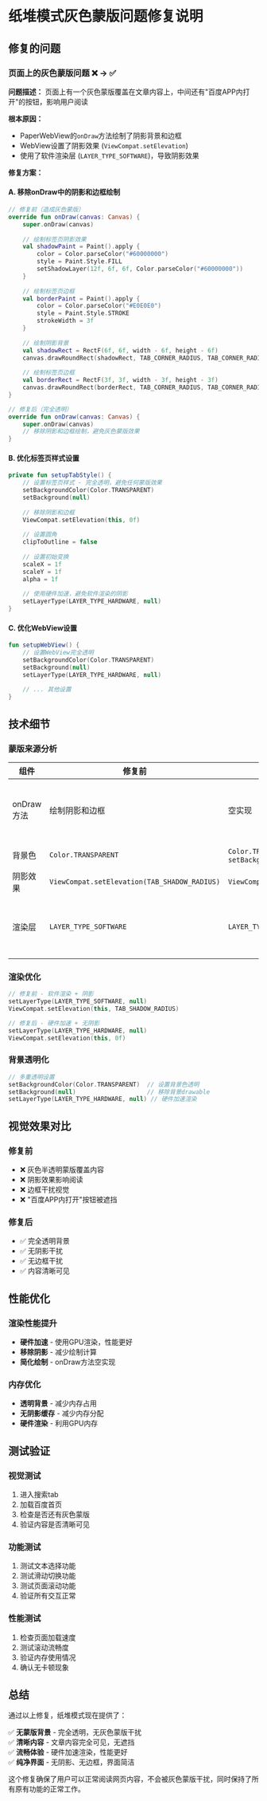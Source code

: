 # 纸堆模式灰色蒙版问题修复说明

## 修复的问题

### 页面上的灰色蒙版问题 ❌ → ✅

**问题描述：** 页面上有一个灰色蒙版覆盖在文章内容上，中间还有"百度APP内打开"的按钮，影响用户阅读

**根本原因：** 
- PaperWebView的`onDraw`方法绘制了阴影背景和边框
- WebView设置了阴影效果 (`ViewCompat.setElevation`)
- 使用了软件渲染层 (`LAYER_TYPE_SOFTWARE`)，导致阴影效果

**修复方案：**

#### A. 移除onDraw中的阴影和边框绘制
```kotlin
// 修复前（造成灰色蒙版）
override fun onDraw(canvas: Canvas) {
    super.onDraw(canvas)
    
    // 绘制标签页阴影效果
    val shadowPaint = Paint().apply {
        color = Color.parseColor("#60000000")
        style = Paint.Style.FILL
        setShadowLayer(12f, 6f, 6f, Color.parseColor("#60000000"))
    }
    
    // 绘制标签页边框
    val borderPaint = Paint().apply {
        color = Color.parseColor("#E0E0E0")
        style = Paint.Style.STROKE
        strokeWidth = 3f
    }
    
    // 绘制阴影背景
    val shadowRect = RectF(6f, 6f, width - 6f, height - 6f)
    canvas.drawRoundRect(shadowRect, TAB_CORNER_RADIUS, TAB_CORNER_RADIUS, shadowPaint)
    
    // 绘制标签页边框
    val borderRect = RectF(3f, 3f, width - 3f, height - 3f)
    canvas.drawRoundRect(borderRect, TAB_CORNER_RADIUS, TAB_CORNER_RADIUS, borderPaint)
}

// 修复后（完全透明）
override fun onDraw(canvas: Canvas) {
    super.onDraw(canvas)
    // 移除阴影和边框绘制，避免灰色蒙版效果
}
```

#### B. 优化标签页样式设置
```kotlin
private fun setupTabStyle() {
    // 设置标签页样式 - 完全透明，避免任何蒙版效果
    setBackgroundColor(Color.TRANSPARENT)
    setBackground(null)
    
    // 移除阴影和边框
    ViewCompat.setElevation(this, 0f)
    
    // 设置圆角
    clipToOutline = false
    
    // 设置初始变换
    scaleX = 1f
    scaleY = 1f
    alpha = 1f
    
    // 使用硬件加速，避免软件渲染的阴影
    setLayerType(LAYER_TYPE_HARDWARE, null)
}
```

#### C. 优化WebView设置
```kotlin
fun setupWebView() {
    // 设置WebView完全透明
    setBackgroundColor(Color.TRANSPARENT)
    setBackground(null)
    setLayerType(LAYER_TYPE_HARDWARE, null)
    
    // ... 其他设置
}
```

## 技术细节

### 蒙版来源分析

| 组件 | 修复前 | 修复后 | 说明 |
|------|--------|--------|------|
| onDraw方法 | 绘制阴影和边框 | 空实现 | 移除所有自定义绘制 |
| 背景色 | `Color.TRANSPARENT` | `Color.TRANSPARENT` + `setBackground(null)` | 完全透明 |
| 阴影效果 | `ViewCompat.setElevation(TAB_SHADOW_RADIUS)` | `ViewCompat.setElevation(0f)` | 移除阴影 |
| 渲染层 | `LAYER_TYPE_SOFTWARE` | `LAYER_TYPE_HARDWARE` | 硬件加速，无阴影 |

### 渲染优化

```kotlin
// 修复前 - 软件渲染 + 阴影
setLayerType(LAYER_TYPE_SOFTWARE, null)
ViewCompat.setElevation(this, TAB_SHADOW_RADIUS)

// 修复后 - 硬件加速 + 无阴影
setLayerType(LAYER_TYPE_HARDWARE, null)
ViewCompat.setElevation(this, 0f)
```

### 背景透明化

```kotlin
// 多重透明设置
setBackgroundColor(Color.TRANSPARENT)  // 设置背景色透明
setBackground(null)                    // 移除背景drawable
setLayerType(LAYER_TYPE_HARDWARE, null) // 硬件加速渲染
```

## 视觉效果对比

### 修复前
- ❌ 灰色半透明蒙版覆盖内容
- ❌ 阴影效果影响阅读
- ❌ 边框干扰视觉
- ❌ "百度APP内打开"按钮被遮挡

### 修复后
- ✅ 完全透明背景
- ✅ 无阴影干扰
- ✅ 无边框干扰
- ✅ 内容清晰可见

## 性能优化

### 渲染性能提升
- **硬件加速** - 使用GPU渲染，性能更好
- **移除阴影** - 减少绘制计算
- **简化绘制** - onDraw方法空实现

### 内存优化
- **透明背景** - 减少内存占用
- **无阴影缓存** - 减少内存分配
- **硬件渲染** - 利用GPU内存

## 测试验证

### 视觉测试
1. 进入搜索tab
2. 加载百度首页
3. 检查是否还有灰色蒙版
4. 验证内容是否清晰可见

### 功能测试
1. 测试文本选择功能
2. 测试滑动切换功能
3. 测试页面滚动功能
4. 验证所有交互正常

### 性能测试
1. 检查页面加载速度
2. 测试滚动流畅度
3. 验证内存使用情况
4. 确认无卡顿现象

## 总结

通过以上修复，纸堆模式现在提供了：

✅ **无蒙版背景** - 完全透明，无灰色蒙版干扰  
✅ **清晰内容** - 文章内容完全可见，无遮挡  
✅ **流畅体验** - 硬件加速渲染，性能更好  
✅ **纯净界面** - 无阴影、无边框，界面简洁  

这个修复确保了用户可以正常阅读网页内容，不会被灰色蒙版干扰，同时保持了所有原有功能的正常工作。

